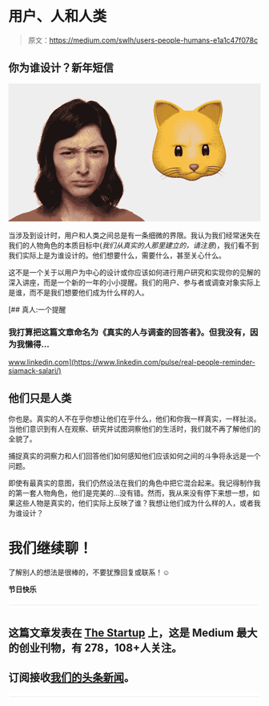 # 用户、人和人类

> 原文：<https://medium.com/swlh/users-people-humans-e1a1c47f078c>

## 你为谁设计？新年短信

![](img/1cd0033ce57588176efec31f21ac1d40.png)

当涉及到设计时，用户和人类之间总是有一条细微的界限。我认为我们经常迷失在我们的人物角色的本质目标中(*我们从真实的人那里建立的，请注意*)，我们看不到我们实际上是为谁设计的。他们想要什么，需要什么，甚至关心什么。

这不是一个关于以用户为中心的设计或你应该如何进行用户研究和实现你的见解的深入讲座，而是一个新的一年的小小提醒。我们的用户、参与者或调查对象实际上是谁，而不是我们想要他们成为什么样的人。

[](https://www.linkedin.com/pulse/real-people-reminder-siamack-salari/) [## 真人:一个提醒

### 我打算把这篇文章命名为《真实的人与调查的回答者》。但我没有，因为我懒得…

www.linkedin.com](https://www.linkedin.com/pulse/real-people-reminder-siamack-salari/) 

## 他们只是人类

你也是。真实的人不在乎你想让他们在乎什么，他们和你我一样真实，一样扯淡。当他们意识到有人在观察、研究并试图洞察他们的生活时，我们就不再了解他们的全貌了。

捕捉真实的洞察力和人们回答他们如何感知他们应该如何之间的斗争将永远是一个问题。

即使有最真实的意图，我们仍然设法在我们的角色中把它混合起来。我记得制作我的第一套人物角色，他们是完美的…没有错。然而，我从来没有停下来想一想，如果这些人物是真实的，他们实际上反映了谁？我想让他们成为什么样的人，或者我为谁设计？

# 我们继续聊！

了解别人的想法是很棒的，不要犹豫回复或联系！☺️

**节日快乐**

![](img/731acf26f5d44fdc58d99a6388fe935d.png)

## 这篇文章发表在 [The Startup](https://medium.com/swlh) 上，这是 Medium 最大的创业刊物，有 278，108+人关注。

## 订阅接收[我们的头条新闻](http://growthsupply.com/the-startup-newsletter/)。

![](img/731acf26f5d44fdc58d99a6388fe935d.png)